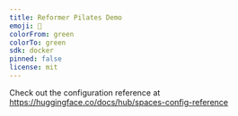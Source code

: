 ```yaml
---
title: Reformer Pilates Demo
emoji: 🐨
colorFrom: green
colorTo: green
sdk: docker
pinned: false
license: mit
---
```


Check out the configuration reference at https://huggingface.co/docs/hub/spaces-config-reference
